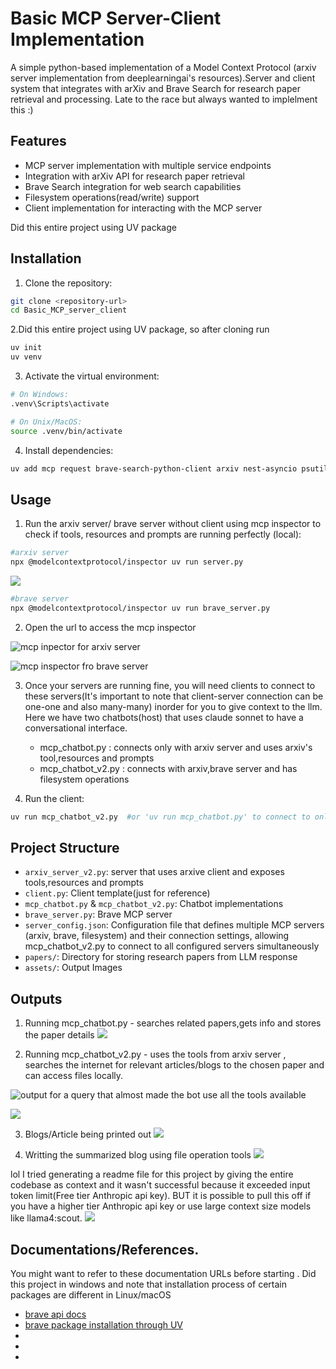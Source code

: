 # Basic MCP Server-Client Implementation

A simple python-based implementation of a Model Context Protocol (arxiv server implementation from deeplearningai's resources).Server and client system that integrates with arXiv and Brave Search for research paper retrieval and processing. Late to the race but always wanted to implelment this :)

## Features

- MCP server implementation with multiple service endpoints
- Integration with arXiv API for research paper retrieval
- Brave Search integration for web search capabilities
- Filesystem operations(read/write) support
- Client implementation for interacting with the MCP server

Did this entire project using UV package

## Installation

1. Clone the repository:
```bash
git clone <repository-url>
cd Basic_MCP_server_client
```
2.Did this entire project using UV package, so after cloning run
```bash
uv init
uv venv
```

3. Activate the virtual environment:
```bash
# On Windows:
.venv\Scripts\activate

# On Unix/MacOS:
source .venv/bin/activate
```

4. Install dependencies:
```bash
uv add mcp request brave-search-python-client arxiv nest-asyncio psutil
```

## Usage

1. Run the arxiv server/ brave server without client using mcp inspector to check if tools, resources and prompts are running perfectly (local):
```bash
#arxiv server
npx @modelcontextprotocol/inspector uv run server.py
```
![](assets/inspector_t.png)
```bash
#brave server
npx @modelcontextprotocol/inspector uv run brave_server.py
```
2. Open the url to access the mcp inspector

![mcp inpector for arxiv server](assets/inspector_arxiv.png)

![mcp inspector fro brave server](assets/inspector_brave.png)

3. Once your servers are running fine, you will need  clients to connect to these servers(It's important to note that client-server connection can be one-one and also many-many) inorder for you to give context to the llm. Here we have two chatbots(host) that uses claude sonnet to have a conversational interface.
    - mcp_chatbot.py    :  connects only with arxiv server and uses arxiv's tool,resources and prompts
    - mcp_chatbot_v2.py :  connects with arxiv,brave server and has filesystem operations

2. Run the client:
```bash
uv run mcp_chatbot_v2.py  #or 'uv run mcp_chatbot.py' to connect to only arxiv server
```

## Project Structure

- `arxiv_server_v2.py`: server that uses arxive client and exposes tools,resources and prompts
- `client.py`: Client template(just for reference)
- `mcp_chatbot.py` & `mcp_chatbot_v2.py`: Chatbot implementations
- `brave_server.py`: Brave MCP server
- `server_config.json`: Configuration file that defines multiple MCP servers (arxiv, brave, filesystem) and their connection settings, allowing mcp_chatbot_v2.py to connect to all configured servers simultaneously
- `papers/`: Directory for storing research papers from LLM response
- `assets/`: Output Images



## Outputs
1. Running mcp_chatbot.py - searches related papers,gets info and stores the paper details
![](assets/output_server1.png)

2. Running mcp_chatbot_v2.py - uses the tools from arxiv server , searches the internet for relevant articles/blogs to the chosen paper and can access files locally.

![output for a query that almost made the bot use all the tools available](assets/output_server2.png)

![](assets/output_server3.png)

3. Blogs/Article being printed out 
![](assets/output-server4.png)

4. Writting the summarized blog using file operation tools
![](assets/output_server5.png)


lol I tried generating a readme file for this project by giving the entire codebase as context and it wasn't successful because it exceeded input token limit(Free tier Anthropic api key). BUT it is possible to pull this off if you have a higher tier Anthropic api key or use large context size models like llama4:scout.
![](assets/readme.png)

## Documentations/References.
You might want to refer to these documentation URLs before starting . Did this project in windows and note that installation process of certain packages are different in Linux/macOS

 - [brave api docs](https://api-dashboard.search.brave.com/app/documentation/web-search/get-started)
 - [brave package installation through UV](https://brave-search-python-client.readthedocs.io/en/latest/)
 - [](https://modelcontextprotocol.io/docs/tools/inspector)
 - [](https://github.com/modelcontextprotocol/inspector)
 - [](https://www.npmjs.com/package/@modelcontextprotocol/server-filesystem)
